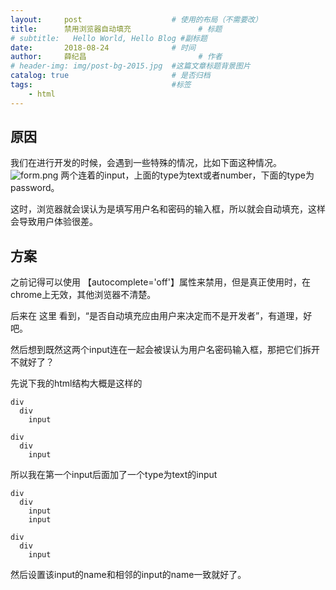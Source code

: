 ```yaml
---
layout:     post   				    # 使用的布局（不需要改）
title:      禁用浏览器自动填充 				# 标题 
# subtitle:   Hello World, Hello Blog #副标题
date:       2018-08-24 				# 时间
author:     薛纪昌 						# 作者
# header-img: img/post-bg-2015.jpg 	#这篇文章标题背景图片
catalog: true 						# 是否归档
tags:								#标签
    - html
---
```


## 原因
我们在进行开发的时候，会遇到一些特殊的情况，比如下面这种情况。
![form.png](https://i.loli.net/2018/09/27/5bac740b80ba5.png)
两个连着的input，上面的type为text或者number，下面的type为password。

这时，浏览器就会误认为是填写用户名和密码的输入框，所以就会自动填充，这样会导致用户体验很差。
## 方案
之前记得可以使用 【autocomplete='off'】属性来禁用，但是真正使用时，在chrome上无效，其他浏览器不清楚。

后来在 这里 看到，“是否自动填充应由用户来决定而不是开发者”，有道理，好吧。

然后想到既然这两个input连在一起会被误认为用户名密码输入框，那把它们拆开不就好了？

先说下我的html结构大概是这样的
```
div
  div
    input

div
  div
    input
```
所以我在第一个input后面加了一个type为text的input
```
div
  div
    input
    input 

div
  div
    input
```
然后设置该input的name和相邻的input的name一致就好了。